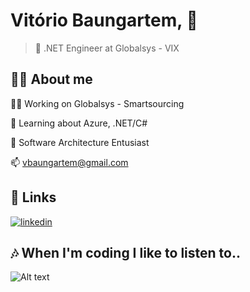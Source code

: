 
# Vitório Baungartem, 👋


> 🚀 .NET Engineer at Globalsys - VIX



## 👩‍💻 About me
 
👩‍💻 Working on Globalsys - Smartsourcing

🧠 Learning about Azure, .NET/C# 

🤔 Software Architecture Entusiast

📫 vbaungartem@gmail.com


## 🔗 Links

[![linkedin](https://img.shields.io/badge/linkedin-0A66C2?style=for-the-badge&logo=linkedin&logoColor=white)](https://www.linkedin.com/)


## 🎶 When I'm coding I like to listen to..

![Alt text](https://spotify-recently-played-readme.vercel.app/api?user=22thqp6yq5f52arjrq6zjn33y&unique={true|1|on|yes})
